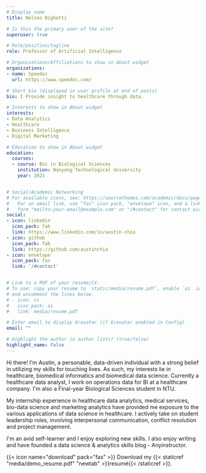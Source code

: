 ```yaml
---
# Display name
title: Nelson Bighetti

# Is this the primary user of the site?
superuser: true

# Role/position/tagline
role: Professor of Artificial Intelligence

# Organizations/Affiliations to show in About widget
organizations:
- name: Speedoc
  url: https://www.speedoc.com/

# Short bio (displayed in user profile at end of posts)
bio: I Provide insight to healthcare through data.

# Interests to show in About widget
interests:
- Data Analytics
- Healthcare
- Business Intelligence
- Digital Marketing

# Education to show in About widget
education:
  courses:
  - course: Bsc in Biological Sciences
    institution: Nanyang Technological University
    year: 2021


# Social/Academic Networking
# For available icons, see: https://sourcethemes.com/academic/docs/page-builder/#icons
#   For an email link, use "fas" icon pack, "envelope" icon, and a link in the
#   form "mailto:your-email@example.com" or "/#contact" for contact widget.
social:
- icon: linkedin
  icon_pack: fab
  link: https://www.linkedin.com/in/austin-chia
- icon: github
  icon_pack: fab
  link: https://github.com/austinchia
- icon: envelope
  icon_pack: fas
  link: '/#contact'  


# Link to a PDF of your resume/CV.
# To use: copy your resume to `static/media/resume.pdf`, enable `ai` icons in `params.toml`, 
# and uncomment the lines below.
# - icon: cv
#   icon_pack: ai
#   link: media/resume.pdf

# Enter email to display Gravatar (if Gravatar enabled in Config)
email: ""

# Highlight the author in author lists? (true/false)
highlight_name: false
---
```


Hi there! I'm Austin, a personable, data-driven individual with a strong belief in utilizing my skills for touching lives. As such, my interests lie in healthcare, biomedical informatics and biomedical data science. Currently a healthcare data analyst, I work on operations data for BI at a healthcare company. I'm also a Final-year Biological Sciences student in NTU.

My internship experience in healthcare data analytics, medical services, bio-data science and marketing analytics have provided me exposure to the various applications of data science in healthcare. I actively take on student leadership roles, involving interpersonal communication, conflict resolution and project management.

I'm an avid self-learner and I enjoy exploring new skills. I also enjoy writing and have founded a data science & analytics skills blog - Anyinstructor.

{{< icon name="download" pack="fas" >}} Download my {{< staticref "media/demo_resume.pdf" "newtab" >}}resumé{{< /staticref >}}.
